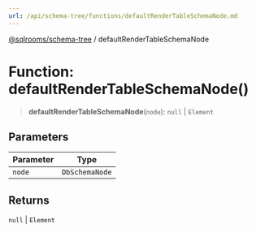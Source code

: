 ```yaml
---
url: /api/schema-tree/functions/defaultRenderTableSchemaNode.md
---
```

[@sqlrooms/schema-tree](../index.md) / defaultRenderTableSchemaNode

# Function: defaultRenderTableSchemaNode()

> **defaultRenderTableSchemaNode**(`node`): `null` | `Element`

## Parameters

| Parameter | Type |
| ------ | ------ |
| `node` | `DbSchemaNode` |

## Returns

`null` | `Element`
